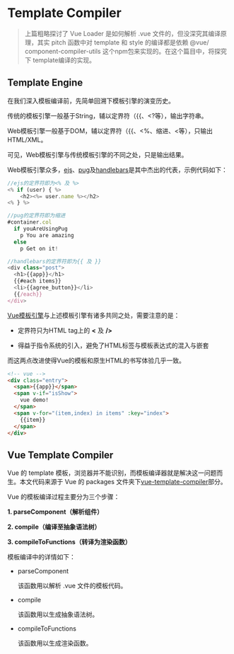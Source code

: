 # Template Compiler

> 上篇粗略探讨了 Vue Loader 是如何解析 .vue 文件的，但没深究其编译原理，其实 pitch 函数中对 template 和 style 的编译都是依赖 @vue/ component-compiler-utils 这个npm包来实现的。在这个篇目中，将探究下 template编译的实现。


## Template Engine

在我们深入模板编译前，先简单回溯下模板引擎的演变历史。

传统的模板引擎一般基于String，辅以定界符（{{、<?等），输出字符串。

Web模板引擎一般基于DOM，辅以定界符（{{、<%、缩进、<等），只输出HTML/XML。

可见，Web模板引擎与传统模板引擎的不同之处，只是输出结果。

Web模板引擎众多，[ejs](https://github.com/tj/ejs)、[pug](https://pugjs.org/api/getting-started.html)及[handlebars](http://handlebarsjs.com/)是其中杰出的代表，示例代码如下：

```javascript
//ejs的定界符即为<% 及 %>
<% if (user) { %>
    <h2><%= user.name %></h2>
<% } %>

//pug的定界符即为缩进
#container.col
  if youAreUsingPug
    p You are amazing
  else
    p Get on it!

//handlebars的定界符即为{{ 及 }}
<div class="post">
  <h1>{{app}}</h1>
  {{#each items}}
  <li>{{agree_button}}</li>
  {{/each}}
</div>

```

[Vue模板引擎](https://vuejs.org/)与上述模板引擎有诸多共同之处，需要注意的是：

- 定界符只为HTML tag上的 **<** 及 **/>**

- 得益于指令系统的引入，避免了HTML标签与模板表达式的混入与嵌套

而这两点改进使得Vue的模板和原生HTML的书写体验几乎一致。

```html
<!-- vue -->
<div class="entry">
  <span>{{app}}</span>
  <span v-if="isShow">
    vue demo!
  </span>
  <span v-for="(item,index) in items" :key="index">
    {{item}}
  </span>
</div>
```

## Vue Template Compiler

Vue 的 template 模板，浏览器并不能识别，而模板编译器就是解决这一问题而生。本文代码来源于 Vue 的 packages 文件夹下[vue-template-compiler](https://github.com/vuejs/vue/tree/dev/packages/vue-template-compiler)部分。

Vue 的模板编译过程主要分为三个步骤：

**1. parseComponent（解析组件）**

**2. compile（编译至抽象语法树）**

**3. compileToFunctions（转译为渲染函数）**

模板编译中的详情如下：

- parseComponent

  该函数用以解析 .vue 文件的模板代码。

- compile

  该函数用以生成抽象语法树。

- compileToFunctions

  该函数用以生成渲染函数。
